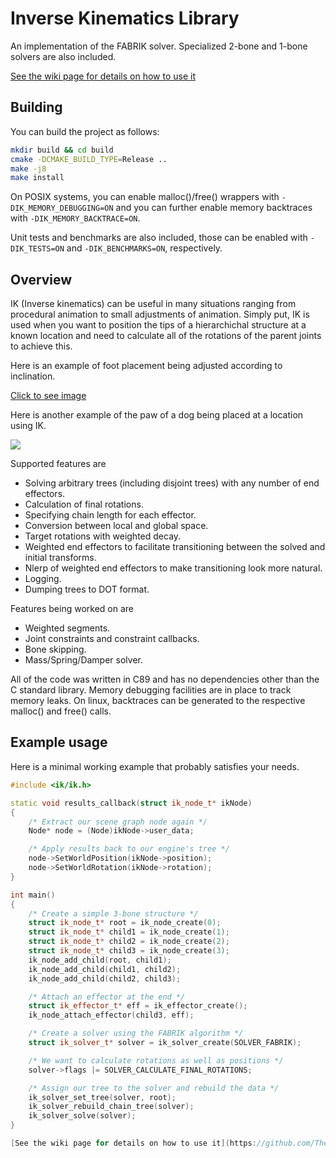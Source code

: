 Inverse Kinematics Library
==========================

An implementation of the FABRIK solver. Specialized 2-bone and 1-bone solvers are also included.

[See the wiki page for details on how to use it](https://github.com/TheComet93/ik/wiki)

Building
--------

You can build the project as follows:
```sh
mkdir build && cd build
cmake -DCMAKE_BUILD_TYPE=Release ..
make -j8
make install
```

On POSIX systems, you can enable malloc()/free() wrappers with ```-DIK_MEMORY_DEBUGGING=ON``` and you can further enable memory backtraces with ```-DIK_MEMORY_BACKTRACE=ON```.

Unit tests and benchmarks are also included, those can be enabled with ```-DIK_TESTS=ON``` and ```-DIK_BENCHMARKS=ON```, respectively.

Overview
--------

IK  (Inverse kinematics)  can  be  useful  in  many  situations  ranging  from
procedural animation to small adjustments of animation. Simply put, IK is used
when you want to position the tips of a  hierarchichal  structure  at  a known
location and need to calculate all  of  the  rotations of the parent joints to
achieve this.

Here is an example of foot placement being adjusted according to inclination.

[Click to see image](https://i.imgur.com/OswlUDa.gif)

Here is another example of the paw of a dog  being  placed at a location using
IK.

![](https://cdn-standard2.discourse.org/uploads/urho3d/original/1X/a498777dc3a834d3aefd19aea937dffd27edf33c.gif)

Supported features are
  + Solving arbitrary trees (including disjoint trees) with any number of end effectors.
  + Calculation of final rotations.
  + Specifying chain length for each effector.
  + Conversion between local and global space.
  + Target rotations with weighted decay.
  + Weighted end effectors to facilitate transitioning between the solved and initial transforms.
  + Nlerp of weighted end effectors to make transitioning look more natural.
  + Logging.
  + Dumping trees to DOT format.

Features being worked on are
  + Weighted segments.
  + Joint constraints and constraint callbacks.
  + Bone skipping.
  + Mass/Spring/Damper solver.
  
All  of the code was written in C89 and has no dependencies other than  the  C
standard  library.  Memory  debugging  facilities are in place to track memory
leaks.  On  linux,  backtraces can be generated to the respective malloc() and
free() calls.

Example usage
-------------

Here is a minimal working example that probably satisfies your needs.

```cpp
#include <ik/ik.h>

static void results_callback(struct ik_node_t* ikNode)
{
    /* Extract our scene graph node again */
    Node* node = (Node)ikNode->user_data;

    /* Apply results back to our engine's tree */
    node->SetWorldPosition(ikNode->position);
    node->SetWorldRotation(ikNode->rotation);
}

int main()
{
    /* Create a simple 3-bone structure */
    struct ik_node_t* root = ik_node_create(0);
    struct ik_node_t* child1 = ik_node_create(1);
    struct ik_node_t* child2 = ik_node_create(2);
    struct ik_node_t* child3 = ik_node_create(3);
    ik_node_add_child(root, child1);
    ik_node_add_child(child1, child2);
    ik_node_add_child(child2, child3);

    /* Attach an effector at the end */
    struct ik_effector_t* eff = ik_effector_create();
    ik_node_attach_effector(child3, eff);

    /* Create a solver using the FABRIK algorithm */
    struct ik_solver_t* solver = ik_solver_create(SOLVER_FABRIK);

    /* We want to calculate rotations as well as positions */
    solver->flags |= SOLVER_CALCULATE_FINAL_ROTATIONS;

    /* Assign our tree to the solver and rebuild the data */
    ik_solver_set_tree(solver, root);
    ik_solver_rebuild_chain_tree(solver);
    ik_solver_solve(solver);
}

[See the wiki page for details on how to use it](https://github.com/TheComet93/ik/wiki)

```
